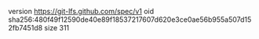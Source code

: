 version https://git-lfs.github.com/spec/v1
oid sha256:480f49f12590de40e89f18537217607d620e3ce0ae56b955a507d152fb7451d8
size 311
